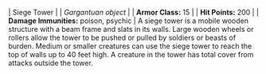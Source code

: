 | Siege Tower |
| *Gargantuan object* |
| **Armor Class:** 15 |
| **Hit Points:** 200 |
| **Damage Immunities:** poison, psychic |
A siege tower is a mobile wooden structure with a beam frame and slats in its walls. Large wooden wheels or rollers allow the tower to be pushed or pulled by soldiers or beasts of burden. Medium or smaller creatures can use the siege tower to reach the top of walls up to 40 feet high. A creature in the tower has total cover from attacks outside the tower.